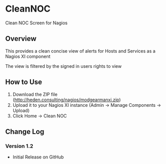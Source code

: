 # CleanNOC
Clean NOC Screen for Nagios

## Overview
This provides a clean concise view of alerts for Hosts and Services as a Nagios XI component

The view is filtered by the signed in users rights to view 

## How to Use
1. Download the ZIP file (http://heden.consulting/nagios/modgearmanxi.zip)
2. Upload it to your Nagios XI instance (Admin -> Manage Components -> Upload)
3. Click Home -> Clean NOC

## Change Log
### Version 1.2
* Initial Release on GitHub
